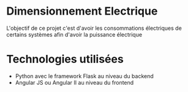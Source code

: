 # Dimensionnement Electrique

L'objectif de ce projet c'est d'avoir les consommations électriques de certains systèmes afin d'avoir la puissance électrique 

# Technologies utilisées

- Python avec le framework Flask au niveau du backend
- Angular JS ou Angular II au niveau du frontend
